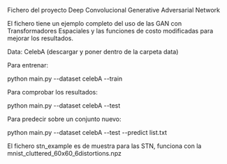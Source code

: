 Fichero del proyecto Deep Convolucional Generative Adversarial Network

El fichero tiene un ejemplo completo del uso de las GAN con Transformadores Espaciales y las funciones de costo modificadas para mejorar los resultados.

Data: CelebA (descargar y poner dentro de la carpeta data)

Para entrenar:

python main.py --dataset celebA --train

Para comprobar los resultados:

python main.py --dataset celebA --test 

Para predecir sobre un conjunto nuevo:

python main.py --dataset celebA --test --predict list.txt

El fichero stn_example es de muestra para las STN, funciona con la mnist_cluttered_60x60_6distortions.npz


